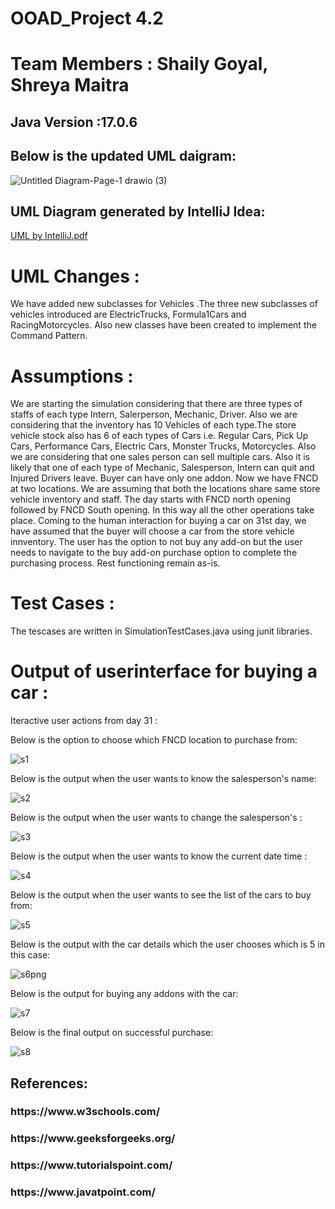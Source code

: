 # OOAD_Project 4.2

# Team Members : Shaily Goyal, Shreya Maitra

<h2>Java Version :17.0.6</h2>

<h2>Below is the updated UML daigram:</h2>

![Untitled Diagram-Page-1 drawio (3)](https://user-images.githubusercontent.com/111729856/225429424-d0b41c90-f2a4-47db-adce-9a1c6b219492.png)

<h2>UML Diagram generated by IntelliJ Idea:</h2>

[UML by IntelliJ.pdf](https://github.com/shaily29-eng/OOAD_Project4/files/10984482/UML.by.IntelliJ.pdf)

# UML Changes :
We have added new subclasses for Vehicles .The three new subclasses of vehicles introduced are ElectricTrucks, Formula1Cars and RacingMotorcycles. Also new classes have been created to implement the Command Pattern.

# Assumptions : 

We are starting the simulation considering that there are three types of staffs of each type Intern, Salerperson, Mechanic, Driver. 
Also we are considering that the inventory has 10 Vehicles of each type.The store vehicle stock also has 6 of each types of Cars i.e. Regular Cars, Pick Up Cars, Performance Cars, Electric Cars, Monster Trucks, Motorcycles. Also we are considering that one sales person can sell multiple cars. Also it is likely that one of each type of Mechanic, Salesperson, Intern can quit and Injured Drivers leave. Buyer can have only one addon. Now we have FNCD at two locations. We are assuming that both the locations share same store vehicle inventory and staff. The day starts with FNCD north opening followed by FNCD South opening. In this way all the other operations take place. Coming to the human interaction for buying a car on 31st day, we have assumed that the buyer will choose a car from the store vehicle innventory. The user has the option to not buy any add-on but the user needs to navigate to the buy add-on purchase option to complete the purchasing process. Rest functioning remain as-is.

# Test Cases :

The tescases are written in SimulationTestCases.java using junit libraries.

# Output of userinterface for buying a car :

Iteractive user actions from day 31 :

Below is the option to choose which FNCD location to purchase from:

![s1](https://user-images.githubusercontent.com/111729856/225433882-c387ba93-a7e5-4af6-89fc-c4d1e9a5eac8.png)

Below is the output when the user wants to know the salesperson's name:

![s2](https://user-images.githubusercontent.com/111729856/225433897-f97c1bd5-fa86-4836-b127-b9862e9aa403.png)

Below is the output when the user wants to change the salesperson's :

![s3](https://user-images.githubusercontent.com/111729856/225433916-03a78a1c-a849-469d-9ead-fc5082041440.png)

Below is the output when the user wants to know the current date time :

![s4](https://user-images.githubusercontent.com/111729856/225433934-ac94ea90-f8d3-4e89-a2b0-ba0562604e63.png)

Below is the output when the user wants to see the list of the cars to buy from:

![s5](https://user-images.githubusercontent.com/111729856/225433959-50fa53f7-8a6b-4337-9932-9cab631df3fd.png)

Below is the output with the car details which the user chooses which is 5 in this case:

![s6png](https://user-images.githubusercontent.com/111729856/225433987-67a8fb6d-5f84-4cf5-be23-aba75f628111.png)

Below is the output for buying any addons with the car:

![s7](https://user-images.githubusercontent.com/111729856/225433999-cd3404ad-f0b2-4fe9-851d-f2097792f27b.png)

Below is the final output on successful purchase:

![s8](https://user-images.githubusercontent.com/111729856/225434015-91141410-d654-491a-a7d1-4bd983b99ab3.png)


<h2>References:</h2>

<h3>https://www.w3schools.com/</h3>
<h3>https://www.geeksforgeeks.org/</h3>
<h3>https://www.tutorialspoint.com/</h3>
<h3>https://www.javatpoint.com/ </h3>
